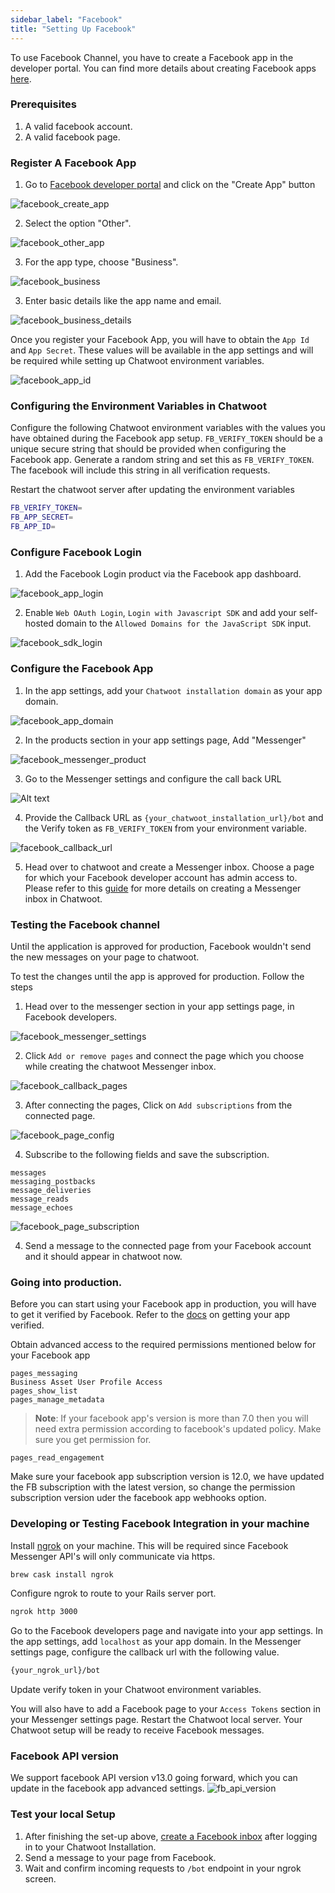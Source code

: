 ```yaml
---
sidebar_label: "Facebook"
title: "Setting Up Facebook"
---
```


To use Facebook Channel, you have to create a Facebook app in the developer portal. You can find more details about creating Facebook apps [here](https://developers.facebook.com/docs/apps/#register).


### Prerequisites

1. A valid facebook account.
2. A valid facebook page.


### Register A Facebook App

1. Go to [Facebook developer portal](https://developers.facebook.com/apps/) and click on the "Create App" button

![facebook_create_app](./images/facebook/facebook-create-app.png)

2. Select the option "Other".


![facebook_other_app](./images/facebook/facebook_other_app.png)

3. For the app type, choose "Business".

![facebook_business](./images/facebook/facebook_business.png)

3. Enter basic details like the app name and email.

![facebook_business_details](./images/facebook/facebook_business_details.png)

Once you register your Facebook App, you will have to obtain the `App Id` and `App Secret`. These values will be available in the app settings and will be required while setting up Chatwoot environment variables.


![facebook_app_id](./images/facebook/facebook_app_id.png)


### Configuring the Environment Variables in Chatwoot

Configure the following Chatwoot environment variables with the values you have obtained during the Facebook app setup.
`FB_VERIFY_TOKEN` should be a unique secure string that should be provided when configuring the Facebook app. Generate a
random string and set this as `FB_VERIFY_TOKEN`. The facebook will include this string in all verification requests.

Restart the chatwoot server after updating the environment variables

```bash
FB_VERIFY_TOKEN=
FB_APP_SECRET=
FB_APP_ID=
```

### Configure Facebook Login


1. Add the Facebook Login product via the Facebook app dashboard.

![facebook_app_login](./images/facebook/facebook_app_login.png)


2. Enable `Web OAuth Login`, `Login with Javascript SDK` and add your self-hosted domain to the `Allowed Domains for the JavaScript SDK` input.

![facebook_sdk_login](./images/facebook/facebook_sdk_login.png)

### Configure the Facebook App

1. In the app settings, add your `Chatwoot installation domain` as your app domain.

![facebook_app_domain](./images/facebook/facebook_app_domain.png)

2. In the products section in your app settings page, Add "Messenger"

![facebook_messenger_product](./images/facebook/facebook_messenger_product.png)

3. Go to the Messenger settings and configure the call back URL 

![Alt text](./images/facebook/facebook_messenger_section.png)

4. Provide the Callback URL as `{your_chatwoot_installation_url}/bot` and the Verify token as `FB_VERIFY_TOKEN` from your environment variable.


![facebook_callback_url](./images/facebook/facebook_callback_url.png)

5. Head over to chatwoot and create a Messenger inbox. Choose a page for which your Facebook developer account has admin access to. Please refer to this [guide](../../../../product/channels/facebook)  for more details on creating a Messenger inbox in Chatwoot.


<!-- [guide](user-guide/features/pre-chat-form.md). -->
### Testing the Facebook channel

Until the application is approved for production, Facebook wouldn't send the new messages on your page to chatwoot.

To test the changes until the app is approved for production. Follow the steps

1. Head over to the messenger section in your app settings page, in Facebook developers.

![facebook_messenger_settings](./images/facebook/facebook_messenger_settings.png)


2. Click `Add or remove pages` and connect the page which you choose while creating the chatwoot Messenger inbox.

![facebook_callback_pages](./images/facebook/facebook_callback_pages.png)


3. After connecting the pages, Click on `Add subscriptions` from the connected page.

![facebook_page_config](./images/facebook/facebook_page_config.png)

4. Subscribe to the following fields and save the subscription.
```
messages
messaging_postbacks
message_deliveries
message_reads
message_echoes
```


![facebook_page_subscription](./images/facebook/facebook_page_subscription.png)

4. Send a message to the connected page from your Facebook account and it should appear in chatwoot now.

### Going into production.

Before you can start using your Facebook app in production, you will have to get it verified by Facebook. Refer to the [docs](https://developers.facebook.com/docs/apps/review/) on getting your app verified.

Obtain advanced access to the required permissions mentioned below for your Facebook app
```
pages_messaging
Business Asset User Profile Access
pages_show_list
pages_manage_metadata
```


> **Note**: If your facebook app's version is more than 7.0 then you will need extra permission according to facebook's updated policy. Make sure you get permission for.
```
pages_read_engagement
```
Make sure your facebook app subscription version is 12.0, we have updated the FB subscription with the latest version, so change the permission subscription version uder the facebook app webhooks option.




### Developing or Testing Facebook Integration in your machine

Install [ngrok](https://ngrok.com/docs) on your machine. This will be required since Facebook Messenger API's will only communicate via https.

```bash
brew cask install ngrok
```

Configure ngrok to route to your Rails server port.

```bash
ngrok http 3000
```

Go to the Facebook developers page and navigate into your app settings. In the app settings, add `localhost` as your app domain.
In the Messenger settings page, configure the callback url with the following value.

```bash
{your_ngrok_url}/bot
```

Update verify token in your Chatwoot environment variables.

You will also have to add a Facebook page to your `Access Tokens` section in your Messenger settings page.
Restart the Chatwoot local server. Your Chatwoot setup will be ready to receive Facebook messages.

### Facebook API version

We support facebook API version v13.0 going forward, which you can update in the facebook app advanced settings.
![fb_api_version](./images/facebook/fb_api_version.png)

### Test your local Setup

1. After finishing the set-up above, [create a Facebook inbox](/docs/product/channels/facebook) after logging in to your Chatwoot Installation.
2. Send a message to your page from Facebook.
3. Wait and confirm incoming requests to `/bot` endpoint in your ngrok screen.
